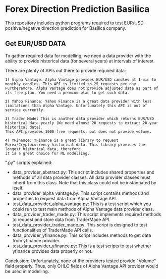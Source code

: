 # Forex Direction Prediction Basilica
This repository includes python programs required to test EUR/USD positive/negative direction prediction for Basilica company.

## Get EUR/USD DATA
To gather required data for modelling, we need a data provider with the ability to provide historical data (for several years) at intervals of interest.

There are plenty of APIs out there to provide required data:

    1) Alpha Vantage: Alpha Vantage provides EUR/USD candles at 1-min to monthly candles. This API is limited to 25 requests per day.
    Furtheremore, Alpha Vantage does not provide adjusted data as part of its free plan. You need a premium plan to get such data.

    2) Yahoo Finance: Yahoo Finance is a great data provider with less limitations than Alpha Vantage. Unfortunately this API is out of service currently.

    3) Trader Made: This is another data provider which returns EUR/USD historical data yearly (We need almost 20 requests to extract 20-year historical data). 
    This API provides 1000 free requests, but does not provide volume.

    4) YFinance: YFinance is a great library to request Forex/Cryptocurrency historical data. This library provides the longest historical data, therefore
    it is a great choice for ML modelling.

".py" scripts explained:
- data_provider_abstract.py: This script includes shared properties and methods of all data provider classes.
All data provider classes must inherit from this class. Note that this class could not be instantiated by itself.
- data_provider_alpha_vantage.py: This script contains methods and properties to request data from Alpha Vantage API. 
- test_data_provider_alpha_vantage.py: This is a test script which you could run to test main methods of Alpha
Vantage data provider class.
- data_provider_trader_made.py: This script implements required methods to request and store data from TraderMade API.
- test_data_provider_trader_made.py: This script is designed to test functionalities of TraderMade API calls.
- data_provider_yfinance.py: This script includes methods to get data from yfinance provider.
- test_data_provider_yfinance.py: This is a test scripts to test whether yfinance provides data properly or not. 

Conclusion:
Unfortunately, none of the providers tested provide "Volume" field properly. Thus, only OHLC fields of Alpha Vantage API provider would be used in modelling.